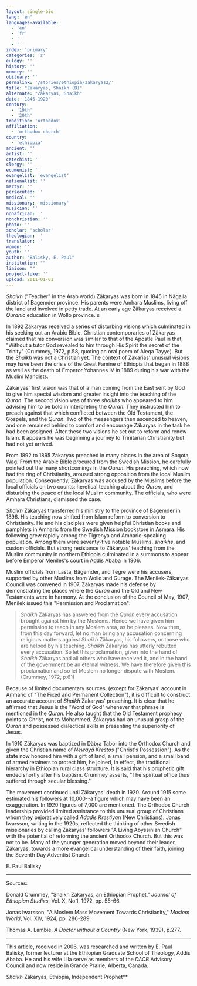```yaml
---
layout: single-bio
lang: 'en'
languages-available:
  - 'en'
  - 'fr'
  - ' '
  - ' '
index: 'primary'
categories: 'z'
eulogy: ''
history: ''
memory: ''
obituary: ''
permalink: '/stories/ethiopia/zakaryas2/'
title: "Zakaryas, Shaikh (B)"
alternate: "Zäkaryas, Shaikh"
date: '1845-1920'
century:
  - '19th'
  - '20th'
tradition: 'orthodox'
affiliation:
  - 'orthodox church'
country:
  - 'ethiopia'
ancient: ''
artist: ''
catechist: ''
clergy: ''
ecumenist: ''
evangelist: 'evangelist'
nationalist: ''
martyr: ''
persecuted: ''
medical: ''
missionary: 'missionary'
musician: ''
nonafrican: ''
nonchristian: ''
photo: ''
scholar: 'scholar'
theologian: ''
translator: ''
women: ''
youth: ''
author: "Balisky, E. Paul"
institution: ""
liaison: ""
project-luke: ''
upload: 2011-01-01
---
```




*Shaikh* ("Teacher" in the Arab world) Zäkaryas was born in 1845 in Nägalla district of Bagemder province. His parents were Amhara Muslims, living off the land and involved in petty trade. At an early age Zäkaryas received a *Quranic* education in Wollo province. s

In 1892 Zäkaryas received a series of disturbing visions which culminated in his seeking out an Arabic Bible. Christian contemporaries of Zäkaryas claimed that his conversion was similar to that of the Apostle Paul in that, "Without a tutor God revealed to him through His Spirit the secret of the Trinity" (Crummey, 1972, p.58, quoting an oral poem of Aleqa Tayye). But the *Shaikh* was not a Christian yet. The context of Zäkarias' unusual visions may have been the crisis of the Great Famine of Ethiopia that began in 1888 as well as the death of Emperor Yohannes IV in 1889 during his war with the Muslim Mahdists.

Zäkaryas' first vision was that of a man coming from the East sent by God to give him special wisdom and greater insight into the teaching of the *Quran*. The second vision was of three *shaikhs* who appeared to him advising him to be bold in interpreting the *Quran*. They instructed him to preach against that which conflicted between the Old Testament, the Gospels, and the *Quran*. Two of the messengers then ascended to heaven, and one remained behind to comfort and encourage Zäkaryas in the task he had been assigned. After these two visions he set out to reform and renew Islam. It appears he was beginning a journey to Trinitarian Christianity but had not yet arrived.

From 1892 to 1895 Zäkaryas preached in many places in the area of Soqota, Wag. From the Arabic Bible procured from the Swedish Mission, he carefully pointed out the many shortcomings in the *Quran*. His preaching, which now had the ring of Christianity, aroused strong opposition from the local Muslim population. Consequently, Zäkaryas was accused by the Muslims before the local officials on two counts: heretical teaching about the *Quran*, and disturbing the peace of the local Muslim community. The officials, who were Amhara Christians, dismissed the case.

*Shaikh* Zäkaryas transferred his ministry to the province of Bägemder in 1896. His teaching now shifted from Islam reform to conversion to Christianity. He and his disciples were given helpful Christian books and pamphlets in Amharic from the Swedish Mission bookstore in Asmara. His following grew rapidly among the Tigrenya and Amharic-speaking population. Among them were seventy-five notable Muslims, *shaikhs*, and custom officials. But strong resistance to Zäkaryas' teaching from the Muslim community in northern Ethiopia culminated in a summons to appear before Emperor Menilek's court in Addis Ababa in 1906.

Muslim officials from Lasta, Bägemder, and Tegre were his accusers, supported by other Muslims from Wollo and Gurage. The Menilek-Zäkaryas Council was convened in 1907. Zäkaryas made his defense by demonstrating the places where the *Quran* and the Old and New Testaments were in harmony. At the conclusion of the Council of May, 1907, Menilek issued this "Permission and Proclamation":

> *Shaikh* Zäkaryas has answered from the *Quran* every accusation brought against him by the Moslems. Hence we have given him permission to teach in any Moslem area, as he pleases. Now then, from this day forward, let no man bring any accusation concerning religious matters against *Shaikh* Zäkaryas, his followers, or those who are helped by his teaching. *Shaikh* Zäkaryas has utterly rebutted every accusation. So let this proclamation, given into the hand of *Shaikh* Zäkaryas and all others who have received it, and in the hand of the government be an eternal witness. We have therefore given this proclamation and so let Moslem no longer dispute with Moslem. (Crummey, 1972, p.61)

Because of limited documentary sources, (except for Zäkaryas' account in Amharic of "The Fixed and Permanent Collection"), it is difficult to construct an accurate account of *Shaikh* Zakaryas' preaching. It is clear that he affirmed that Jesus is the "Word of God" whenever that phrase is mentioned in the *Quran*. He also taught that the Old Testament prophecy points to Christ, not to Mohammed. Zäkaryas had an unusual grasp of the *Quran* and possessed dialectical skills in presenting the superiority of Jesus.

In 1910 Zäkaryas was baptized in Däbra Tabor into the Orthodox Church and given the Christian name of *Newayä Krestos* ("Christ's Possession"). As the state now honored him with a gift of land, a small pension, and a small band of armed retainers to protect him, he joined, in effect, the traditional hierarchy in Ethiopian rural class structure. It is said that his prophetic gift ended shortly after his baptism. Crummey asserts, "The spiritual office thus suffered through secular blessing."

The movement continued until Zäkaryas' death in 1920. Around 1915 some estimated his followers at 10,000--a figure which may have been an exaggeration. In 1920 figures of 7,000 are mentioned. The Orthodox Church leadership provided limited assistance to this unusual group of Christians whom they pejoratively called *Adadis Krestiyan* (New Christians). Jonas Iwarsson, writing in the 1920s, reflected the thinking of other Swedish missionaries by calling Zäkaryas' followers "A Living Abyssinian Church" with the potential of reforming the ancient Orthodox Church. But this was not to be. Many of the younger generation moved beyond their leader, Zäkaryas, towards a more evangelical understanding of their faith, joining the Seventh Day Adventist Church.

E. Paul Balisky

---

Sources:

Donald Crummey, "Shaikh Zäkaryas, an Ethiopian Prophet," *Journal of Ethiopian Studies*, Vol. X, No.1, 1972, pp. 55-66.

Jonas Iwarsson, "A Moslem Mass Movement Towards Christianity," *Moslem World*, Vol. XIV, 1924, pp. 286-289.

Thomas A. Lambie, *A Doctor without a Country* (New York, 1939), p.277.

---

This article, received in 2006, was researched and written by E. Paul Balisky, former lecturer at the Ethiopian Graduate School of Theology, Addis Ababa. He and his wife Lila serve as members of the *DACB* Advisory Council and now reside in Grande Prairie, Alberta, Canada.

*Shaikh* Zäkaryas, Ethiopia, Independent Prophet**
